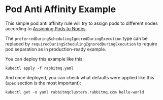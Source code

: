 # Pod Anti Affinity Example

This simple pod anti affinity rule will try to assign pods to different nodes according to [Assigning Pods to Nodes](https://kubernetes.io/docs/concepts/scheduling-eviction/assign-pod-node/). 

The `preferredDuringSchedulingIgnoredDuringExecution` type can be replaced by `requiredDuringSchedulingIgnoredDuringExecution` to require pod separation as in production-ready example.

You can deploy this example like this:

```shell
kubectl apply -f rabbitmq.yaml
```

And once deployed, you can check what defaults were applied like this (`spec` section is the most important):

```shell
kubectl get -o yaml rabbitmqclusters.rabbitmq.com hello-world
```